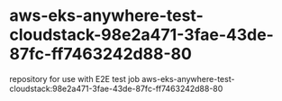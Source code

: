 # aws-eks-anywhere-test-cloudstack-98e2a471-3fae-43de-87fc-ff7463242d88-80
repository for use with E2E test job aws-eks-anywhere-test-cloudstack:98e2a471-3fae-43de-87fc-ff7463242d88-80

